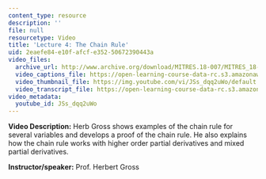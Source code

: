 ```yaml
---
content_type: resource
description: ''
file: null
resourcetype: Video
title: 'Lecture 4: The Chain Rule'
uid: 2eaefe84-e10f-afcf-e352-50672390443a
video_files:
  archive_url: http://www.archive.org/download/MITRES.18-007/MITRES_18-007_Part3_lec4_300k.mp4
  video_captions_file: https://open-learning-course-data-rc.s3.amazonaws.com/res-18-007-calculus-revisited-multivariable-calculus-fall-2011/5531e23dbe2358fb98eb825ee3c6fc5b_JSs_dqq2uWo.vtt
  video_thumbnail_file: https://img.youtube.com/vi/JSs_dqq2uWo/default.jpg
  video_transcript_file: https://open-learning-course-data-rc.s3.amazonaws.com/res-18-007-calculus-revisited-multivariable-calculus-fall-2011/47374504975e6801c3034b65c78ea52d_JSs_dqq2uWo.pdf
video_metadata:
  youtube_id: JSs_dqq2uWo
---
```


**Video Description:** Herb Gross shows examples of the chain rule for several variables and develops a proof of the chain rule. He also explains how the chain rule works with higher order partial derivatives and mixed partial derivatives.

**Instructor/speaker:** Prof. Herbert Gross